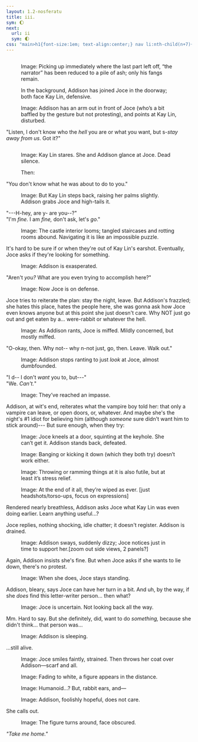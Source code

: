```yaml
---
layout: 1.2-nosferatu
title: iii.
sym: 🌔︎
next:
  url: ii
  sym: 🌓︎
css: "main>h1{font-size:1em; text-align:center;} nav li:nth-child(n+7){display:none;} header h2{color:#404040;} nav li:nth-child(6){color:#808080;} main,figcaption{text-align:center;} p,figcaption{max-width:425px;}"
---
```

<!--hi it's been 5 days, hope any future commit-stalkers are having fun with the note-to-self snooping
3 parts here and subsequently or so HELP me god. and also, fuck it, why NOT have the Joce backstory drop here; keeps the very end short (just KL doing the stab and Joce walking out).

1: immediate aftermath. KL like "hey, I saved you from him", Addison just trying to get the fuck away, see dialogue below (but can condense/summarize as done with vii). ends on "If you're at ALL trustworthy, you'll leave us alone."
2: Joce hasn't made much leeway wrt key-finding; KL was with her at first but strayed to make sure "the other one" wasn't causing trouble or something. (unlcear whether she's referring to Caleb or Addison; after this Joce followed /her/.) meanwhlie Addison confirmed via book that humans who stay here are indeed basically fucked. use that as the end??
3: so it's either withering away in here or getting mauled by a rabbit. neither of them want to believe that; Joce /refuses/, much as they're both exhausted (Addison moreso). timeskip a bit? Joce demands an audience with the letter-writer, could be banging at the door or storming over; we don't need the immediate reactions, basically.
	OH, just summarize: Addison, after the pt2 reveal, asked Joce how she even knows this... letter-writer castle-head person-vampire anyway; instead of answering, Joce stormed off.
	but she gets no answer. and so finally she relents. the implication has (supposed to have) been that she knew the letter-writer but is no longer in contact/thought they were gone, and Gary and Em kinda jumped on that and then the whole group outing became a thing. a fuller truth is that Joce thought the writer was /dead/. like Em is now... Addison kinda drifts off at this point, and you know how it goes from there.
-->


<!--in light of yet another spontaneous change:
KL "Hey, I saved you from him, didn't I?" A: "No?!?? If you hadn't standing around like another goddamn creep" "I heard you yelling" "I would've gotten out!! Instead you smashed his skull in and ate his brains like a" "Didn't you see him turn to ash?" "I'm not listening to a VAMPIRE!" and then Joce is like "ffs. both of you. Chill" but Addison's like "I am /not/, let's get out of here--and if the little psychopath is at ALL trustworthy, she'll leave us alone."

+also maybe allude to the thing where Addison didn't want to split up, Joce wanted to go search and A was like "no???" so they ended up splitting up anyway. idk

1: immediate aftermath, possible argument, J+A out
2: J+A searching, A tells J about Caleb's "you Will die here sorry" thing and unfortunately the book confirmed it (implicitly the hunter's? but fuck if I know how it ended up here), they try breaking out but no use. this is mostly talk so it can maaaybe stay shortish, skim over stuff?
3: A tries to ask J about what even brought her here--oh wait wrong order, A asks gets no answer, but does at least warn J about the Caleb thing because she doesn't want to split up again? yeah ok that tracks. THEN the last part is dedicated solely to The Demise, however the fuck that works out
SCOPE BLOAT YAYYY-->
<!--+starting this whole thing: "Kay Lin 1, Caleb 0" or "now we're even" or something else that implies they, uh, make some kind of game of killing each other. idk there's gotta be a more interesting way to say They Don't Stay Dead. maybe she takes his fangs as a prize
	--OH WAIT OK BUT if she does THAT then it draws attention to The Fangs, and if Joce has been searching for a key (and also maybe tried to pick it) then she'd Know they need to get those teeth. the question is How tho... maybe A's off trying to set a trap when she collapses? idek but we're getting there-->

<!--- if it didn't make it to lats part: "I just want to go home, fall asleep, and when I wake up this will all have been some nightmare."
+there has been Net Zero foreshadowing because i legit just thought of it but like: Addison discovers some kinda evidence that people who die here turn into rabbits? may or may not be onscreen (leaning towards no), more implication. naturally she collapses before getting to tell Joce :^)-->
<figure><img src="https://via.placeholder.com/800x300.png" alt=""/>
<figcaption><p><span class="x">Image: </span>Picking up immediately where the last part left off, “the narrator” has been reduced to a pile of ash; only his fangs remain.</p><p>In the background, Addison has joined Joce in the doorway; both face Kay&nbsp;Lin, defensive.</p></figcaption></figure>

<figure><img src="https://via.placeholder.com/400x300.png" alt=""/>
<figcaption><span class="x">Image: </span>Addison has an arm out in front of Joce (who’s a bit baffled by the gesture but not protesting), and points at Kay Lin, disturbed.</figcaption></figure>

"Listen, I don't know who the *hell* you are or what you want, but s-*stay away from us*. Got it?"

<figure><img src="https://via.placeholder.com/400x300.png" alt=""/>
<figcaption><p><span class="x">Image: </span>Kay Lin stares. She and Addison glance at Joce. Dead silence.</p><p>Then:</p></figcaption></figure>

"You don't know what he was about to do to you."

<figure><img src="https://via.placeholder.com/400x300.png" alt=""/>
<figcaption><span class="x">Image: </span>But Kay Lin steps back, raising her palms slightly. Addison grabs Joce and high-tails it.</figcaption></figure>

"---H-hey, are y- are you--?"  
"I'm *fine.* I am *fine,* don't ask, let's *go*."

<figure><img src="https://via.placeholder.com/800x600.png" alt=""/>
<figcaption><span class="x">Image: </span>The castle interior looms; tangled staircases and rotting rooms abound. Navigating it is like an impossible puzzle.</figcaption></figure>

It's hard to be sure if or when they're out of Kay&nbsp;Lin's earshot. Eventually, Joce asks if they're looking for something.

<figure><img src="https://via.placeholder.com/400x300.png" alt=""/>
<figcaption><span class="x">Image: </span>Addison is exasperated.</figcaption></figure>

"Aren't *you?* What are you even trying to accomplish here?"

<figure><img src="https://via.placeholder.com/400x300.png" alt=""/>
<figcaption><span class="x">Image: </span>Now Joce is on defense.</figcaption></figure>

Joce tries to reiterate the plan: stay the night, leave. But Addison's frazzled; she hates this place, hates the people here, she was gonna ask how Joce even knows anyone but at this point she just doesn't care. Why <em style="text-transform:uppercase; font-style:normal;">not</em> just go out and get eaten by a... were-rabbit or whatever the hell.

<figure><img src="https://via.placeholder.com/400x300.png" alt=""/>
<figcaption><span class="x">Image: </span>As Addison rants, Joce is miffed. Mildly concerned, but mostly miffed.</figcaption></figure>

"O-okay, then. Why not-- why n-not just, go, then. Leave. Walk out."

<figure><img src="https://via.placeholder.com/400x300.png" alt=""/>
<figcaption><span class="x">Image: </span>Addison stops ranting to just <em>look</em> at Joce, almost dumbfounded.</figcaption></figure>

"I d-- I don't *want* you to, but---"  
"We. *Can't.*"

<figure><img src="https://via.placeholder.com/400x300.png" alt=""/>
<figcaption><span class="x">Image: </span>They’ve reached an impasse.</figcaption></figure>

Addison, at wit's end, reiterates what the vampire boy told her: that only a vampire can leave, or open doors, or, whatever. And maybe she's the night's #1 idiot for believing him (although *someone* sure didn't want him to stick around)--- But sure enough, when they try:

<figure><img src="https://via.placeholder.com/400x300.png" alt=""/>
<figcaption><span class="x">Image: </span>Joce kneels at a door, squinting at the keyhole. She can’t get it. Addison stands back, defeated.</figcaption></figure>

<figure><img src="https://via.placeholder.com/400x300.png" alt=""/>
<figcaption><span class="x">Image: </span>Banging or kicking it down (which they both try) doesn’t work either.</figcaption></figure>

<figure><img src="https://via.placeholder.com/400x300.png" alt=""/>
<figcaption><span class="x">Image: </span>Throwing or ramming things at it is also futile, but at least it’s stress relief.</figcaption></figure>

<figure><img src="https://via.placeholder.com/600x300.png" alt=""/>
<figcaption><span class="x">Image: </span>At the end of it all, they’re wiped as ever. [just headshots/torso-ups, focus on expressions]</figcaption></figure>

Rendered nearly breathless, Addison asks Joce what Kay Lin was even doing earlier. Learn anything useful...?

Joce replies, nothing shocking, idle chatter; it doesn't register. Addison is drained.

<figure><img src="https://via.placeholder.com/400x300.png" alt=""/>
<figcaption><span class="x">Image: </span>Addison sways, suddenly dizzy; Joce notices just in time to support her.[zoom out side views, 2 panels?]</figcaption></figure>

Again, Addison insists she's fine. But when Joce asks if she wants to lie down, there's no protest.

<figure><img src="https://via.placeholder.com/400x300.png" alt=""/>
<figcaption><span class="x">Image: </span>When she does, Joce stays standing.</figcaption></figure>

Addison, bleary, says Joce can have her turn in a bit. And uh, by the way, if she *does* find this letter-writer person... then what?

<figure><img src="https://via.placeholder.com/400x300.png" alt=""/>
<figcaption><span class="x">Image: </span>Joce is uncertain. Not looking back all the way.</figcaption></figure>

Mm. Hard to say. But she definitely, did, want to do *something,* because she didn't think... that person was...

<figure><img src="https://via.placeholder.com/400x200.png" alt=""/>
<figcaption><span class="x">Image: </span>Addison is sleeping.</figcaption></figure>

...still alive.

<figure><img src="https://via.placeholder.com/400x200.png" alt=""/><br/><img src="https://via.placeholder.com/400x200.png" alt=""/>
<figcaption><span class="x">Image: </span>Joce smiles faintly, strained. Then throws her coat over Addison—scarf and all.</figcaption></figure>

<figure><img src="https://via.placeholder.com/200x200.png" alt=""/>
<figcaption><span class="x">Image: </span>Fading to white, a figure appears in the distance.</figcaption></figure>

<figure><img src="https://via.placeholder.com/200x200.png" alt=""/>
<figcaption><span class="x">Image: </span>Humanoid…? But, rabbit ears, and—</figcaption></figure>

<div class="wrap left"><figure><img src="https://via.placeholder.com/250x400.png" alt=""/>
<figcaption><span class="x">Image: </span>Addison, foolishly hopeful, does not care.</figcaption></figure></div>

She calls out.

<div class="wrap right"><figure><img src="https://via.placeholder.com/250x400.png" alt=""/>
<figcaption><span class="x">Image: </span>The figure turns around, face obscured.</figcaption></figure></div>

<i>"Take me home."</i>